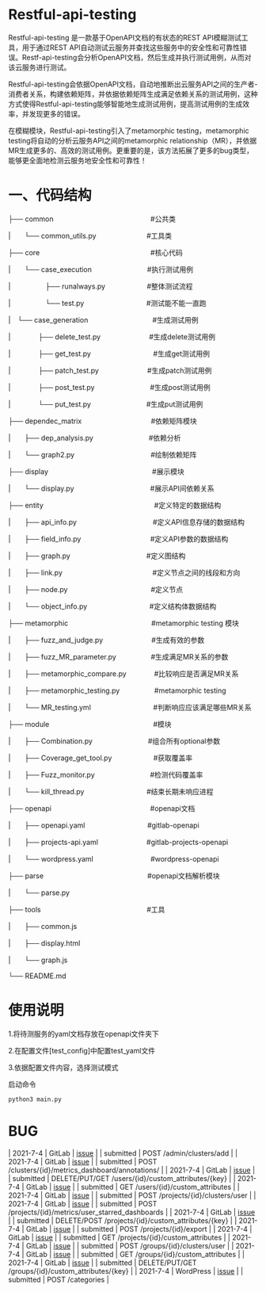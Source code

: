  

#  

#  

# Restful-api-testing



Restful-api-testing 是一款基于OpenAPI文档的有状态的REST API模糊测试工具，用于通过REST API自动测试云服务并查找这些服务中的安全性和可靠性错误。Restf-api-testing会分析OpenAPI文档，然后生成并执行测试用例，从而对该云服务进行测试。

Restful-api-testing会依据OpenAPI文档，自动地推断出云服务API之间的生产者-消费者关系，构建依赖矩阵，并依据依赖矩阵生成满足依赖关系的测试用例，这种方式使得Restful-api-testing能够智能地生成测试用例，提高测试用例的生成效率，并发现更多的错误。

在模糊模块，Restful-api-testing引入了metamorphic testing，metamorphic testing将自动的分析云服务API之间的metamorphic relationship（MR），并依据MR生成更多的、高效的测试用例。更重要的是，该方法拓展了更多的bug类型，能够更全面地检测云服务地安全性和可靠性！

 

# 一、代码结构


├── common　　　　　　　　　　　　　　#公共类

|　　└── common_utils.py 　　　　　　　#工具类

├── core　　　　　　　　　　　　　　　　#核心代码

|　　└── case_execution　　　　　　　　#执行测试用例

|　　　　　├── runalways.py　　　　　　#整体测试流程

|　　　　　└── test.py　　　　　　　　　#测试能不能一直跑

|　└── case_generation　　　　　　　　　 #生成测试用例

|　　　　├── delete_test.py　　　　　　　#生成delete测试用例

|　　　　├── get_test.py　　　　　　　　　#生成get测试用例

|　　　　├── patch_test.py　　　　　　　#生成patch测试用例

|　　　　├── post_test.py　　　　　　　　#生成post测试用例

|　　　　└── put_test.py　　　　　　　　#生成put测试用例

├── dependec_matrix　　　　　　　　　　#依赖矩阵模块

|　　├── dep_analysis.py　　　　　　　　#依赖分析

|　　└── graph2.py　　　　　　　　　　　#绘制依赖矩阵

├── display　　　　　　　　　　　　　　　#展示模块

|　　└── display.py　　　　　　　　　　　#展示API间依赖关系

├── entity　　　　　　　　　　　　　　　　#定义特定的数据结构

|　　├── api_info.py　　　　　　　　　　　#定义API信息存储的数据结构

|　　├── field_info.py　　　　　　　　　　#定义API参数的数据结构

|　　├── graph.py　　　　　　　　　　　#定义图结构

|　　├── link.py　　　　　　　　　　　　　#定义节点之间的线段和方向

|　　├── node.py　　　　　　　　　　　　#定义节点

|　　└── object_info.py　　　　　　　　　#定义结构体数据结构

├── metamorphic　　　　　　　　　　　　#metamorphic testing 模块

|　　├── fuzz_and_judge.py　　　　　　　#生成有效的参数

|　　├── fuzz_MR_parameter.py　　　　　#生成满足MR关系的参数

|　　├── metamorphic_compare.py　　　　#比较响应是否满足MR关系

|　　├── metamorphic_testing.py　　　　　#metamorphic testing 

|　　└── MR_testing.yml　　　　　　　　　#判断响应应该满足哪些MR关系

├── module　　　　　　　　　　　　　　　#模块

|　　├── Combination.py　　　　　　　　#组合所有optional参数

|　　├── Coverage_get_tool.py　　　　　　#获取覆盖率

|　　├── Fuzz_monitor.py　　　　　　　　#检测代码覆盖率

|　　└── kill_thread.py　　　　　　　　　#结束长期未响应进程

├── openapi　　　　　　　　　　　　　　 #openapi文档

|　　├── openapi.yaml　　　　　　　　　#gitlab-openapi

|　　├── projects-api.yaml　　　　　　　#gitlab-projects-openapi

|　　└── wordpress.yaml　　　　　　　　 #wordpress-openapi

├── parse　　　　　　　　　　　　　　　#openapi文档解析模块

|　　└── parse.py

├── tools 　　　　　　　　　　　　　　　#工具

|　　├── common.js

|　　├── display.html

|　　└── graph.js

└── README.md



# 使用说明



1.将待测服务的yaml文档存放在openapi文件夹下

2.在配置文件[test_config]中配置test_yaml文件

3.依据配置文件内容，选择测试模式

启动命令
```bash
python3 main.py
```

 


 
# BUG
| 2021-7-4 | GitLab | [issue](https://gitlab.com/gitlab-org/gitlab/-/issues/334610) |  | submitted | POST  /admin/clusters/add |
| 2021-7-4 | GitLab | [issue](https://gitlab.com/gitlab-org/gitlab/-/issues/334610) |  | submitted | POST  /clusters/{id}/metrics_dashboard/annotations/ |
| 2021-7-4 | GitLab | [issue](https://gitlab.com/gitlab-org/gitlab/-/issues/334609) |  | submitted | DELETE/PUT/GET  /users/{id}/custom_attributes/{key} |
| 2021-7-4 | GitLab | [issue](https://gitlab.com/gitlab-org/gitlab/-/issues/334609) |  | submitted | GET  /users/{id}/custom_attributes |
| 2021-7-4 | GitLab | [issue](https://gitlab.com/gitlab-org/gitlab/-/issues/334610) |  | submitted | POST  /projects/{id}/clusters/user |
| 2021-7-4 | GitLab | [issue](https://gitlab.com/gitlab-org/gitlab/-/issues/334610) |  | submitted | POST  /projects/{id}/metrics/user_starred_dashboards |
| 2021-7-4 | GitLab | [issue](https://gitlab.com/gitlab-org/gitlab/-/issues/334609) |  | submitted | DELETE/POST  /projects/{id}/custom_attributes/{key} |
| 2021-7-4 | GitLab | [issue](https://gitlab.com/gitlab-org/gitlab/-/issues/334610) |  | submitted | POST  /projects/{id}/export | 
| 2021-7-4 | GitLab | [issue](https://gitlab.com/gitlab-org/gitlab/-/issues/334609) |  | submitted | GET  /projects/{id}/custom_attributes |
| 2021-7-4 | GitLab | [issue](https://gitlab.com/gitlab-org/gitlab/-/issues/334610) |  | submitted | POST  /groups/{id}/clusters/user |
| 2021-7-4 | GitLab | [issue](https://gitlab.com/gitlab-org/gitlab/-/issues/334609) |  | submitted | GET /groups/{id}/custom_attributes |
| 2021-7-4 | GitLab | [issue](https://gitlab.com/gitlab-org/gitlab/-/issues/334609) |  | submitted | DELETE/PUT/GET  /groups/{id}/custom_attributes/{key} |
| 2021-7-4 | WordPress | [issue](https://gitlab.com/gitlab-org/gitlab/-/issues/334610) |  | submitted | POST  /categories |


 

